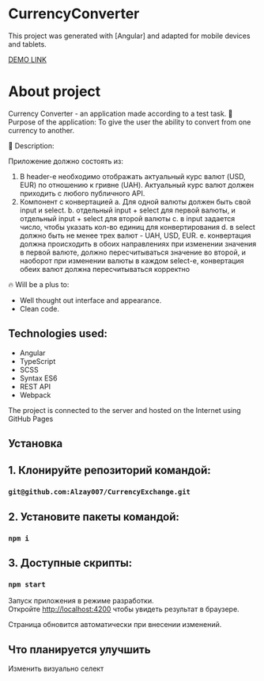 # CurrencyConverter

This project was generated with [Angular] and adapted for mobile devices and tablets.

[DEMO LINK](https://Alzay007.github.io/CurrencyExchange/)

# About project

Currency Converter - an application made according to a test task.
🎯 Purpose of the application: To give the user the ability to convert from one currency to another.

📝 Description:

Приложение должно состоять из: 
  1. В header-е необходимо отображать актуальный курс валют (USD, EUR) по отношению к гривне (UAH).
     Актуальный курс валют должен приходить с любого публичного API.
  2. Компонент с конвертацией
    a. Для одной валюты должен быть свой input и select. 
    b. отдельный input + select для первой валюты, и отдельный input + select для второй валюты
    c. в input задается число, чтобы указать кол-во единиц для конвертирования
    d. в select должно быть не менее трех валют - UAH, USD, EUR.
    e. конвертация должна происходить в обоих направлениях 
    при изменении значения в первой валюте, должно пересчитываться значение во второй, и наоборот
    при изменении валюты в каждом select-е, конвертация обеих валют должна пересчитываться корректно

🔥 Will be a plus to:

- Well thought out interface and appearance.
- Clean code.

## Technologies used:
- Angular
- TypeScript
- SCSS
- Syntax ES6
- REST API
- Webpack

The project is connected to the server and hosted on the Internet using GitHub Pages

## Установка

## 1. Клонируйте репозиторий командой:

### `git@github.com:Alzay007/CurrencyExchange.git`

## 2. Установите пакеты командой:

### `npm i`

## 3. Доступные скрипты:

### `npm start`

Запуск приложения в режиме разработки.\
Откройте [http://localhost:4200](http://localhost:4200) чтобы увидеть результат в браузере.

Страница обновится автоматически при внесении изменений.

## Что планируется улучшить

Изменить визуально селект

